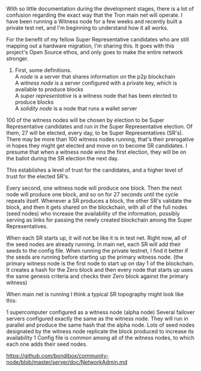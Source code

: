With so little documentation during the development stages, there is a lot of confusion regarding the exact way that the Tron main net will operate. I have been running a Witness node for a few weeks and recently built a private test net, and I'm beginning to understand how it all works.

For the benefit of my fellow Super Representative candidates who are still mapping out a hardware migration, I'm sharing this. It goes with this project's Open Source ethos, and only goes to make the entire network stronger. 

1. First, some definitions.  
A *node* is a server that shares information on the p2p blockchain  
A *witness node* is a server configured with a private key, which is available to produce blocks  
A *super representative* is a witness node that has been elected to produce blocks  
A *solidity node* is a node that runs a wallet server  

100 of the witness nodes will be chosen by election to be Super Representative candidates and run in the Super Representative election. Of them, 27 will be elected, every day, to be Super Representatives (SR's). There may be more than 100 witness nodes running, that's their prerogative in hopes they might get elected and move on to become SR candidates. I presume that when a witness node wins the first election, they will be on the ballot during the SR election the next day.

This establishes a level of trust for the candidates, and a higher level of trust for the elected SR's.

Every second, one witness node will produce one block. Then the next node will produce one block, and so on for 27 seconds until the cycle repeats itself. Whenever a SR produces a block, the other SR's validate the block, and then it gets shared on the blockchain, with all of the full nodes (seed nodes) who increase the availability of the information, possibly serving as links for passing the newly created blockchain among the Super Representatives. 

When each SR starts up, it will not be like it is in test net. Right now, all of the seed nodes are already running. In main net, each SR will add their seeds to the config file. When running the private testnet, I find it better if the seeds are running before starting up the primary witness node.  (the primary witness node is the first node to start up on day 1 of the blockchain. It creates a hash for the Zero block and then every node that starts up uses the same genesis criteria and checks their Zero block against the primary witness)

When main net is running I think a typical SR topography might look like this:

1 supercomputer configured as a witness node (alpha node)
Several failover servers configured exactly the same as the witness node. They will run in parallel and produce the same hash that the alpha node.
Lots of seed nodes designated by the witness node replicate the block produced to increase its availability
1 Config file is common among all of the witness nodes, to which each one adds their seed nodes.


https://github.com/bondibox/community-node/blob/master/server/doc/NetworkAdmin.md
